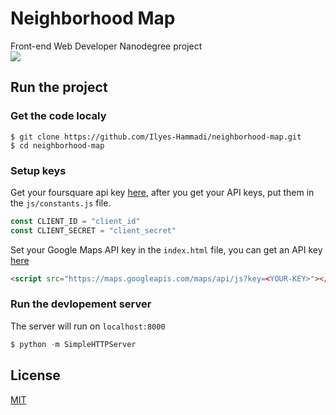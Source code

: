 # Neighborhood Map
Front-end Web Developer Nanodegree project
<br>
![](https://github.com/Ilyes-Hammadi/neighborhood-map/blob/master/docs/demo.gif)

## Run the project
### Get the code localy
```shell
$ git clone https://github.com/Ilyes-Hammadi/neighborhood-map.git
$ cd neighborhood-map
```

### Setup keys
Get your foursquare api key [here](https://developer.foursquare.com/), after you get your API keys, put them in the `js/constants.js` file.
```javascript
const CLIENT_ID = "client_id"
const CLIENT_SECRET = "client_secret"
```

Set your Google Maps API key in the `index.html` file, you can get an API key [here](https://developers.google.com/maps/documentation/javascript/get-api-key)
```html
<script src="https://maps.googleapis.com/maps/api/js?key=<YOUR-KEY>"></script>
```

### Run the devlopement server
The server will run on `localhost:8000`
```python
$ python -m SimpleHTTPServer
```

## License
[MIT](https://github.com/Ilyes-Hammadi/neighborhood-map/blob/master/LICENSE)

